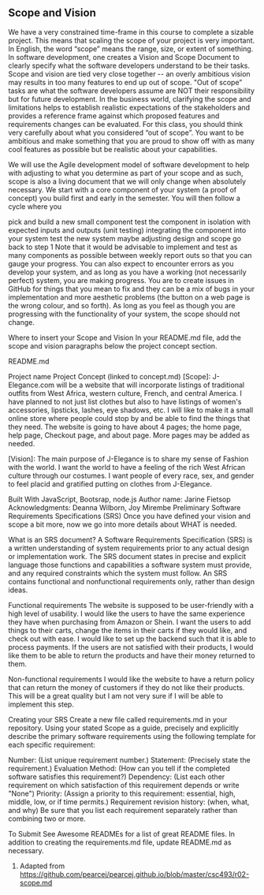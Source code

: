 ## Scope and Vision
We have a very constrained time-frame in this course to complete a sizable project. This means that scaling the scope of your project is very important. In English, the word “scope” means the range, size, or extent of something. In software development, one creates a Vision and Scope Document to clearly specify what the software developers understand to be their tasks. Scope and vision are tied very close together -- an overly ambitious vision may results in too many features to end up out of scope. "Out of scope” tasks are what the software developers assume are NOT their responsibility but for future development. In the business world, clarifying the scope and limitations helps to establish realistic expectations of the stakeholders and provides a reference frame against which proposed features and requirements changes can be evaluated. For this class, you should think very carefully about what you considered “out of scope”. You want to be ambitious and make something that you are proud to show off with as many cool features as possible but be realistic about your capabilities.

We will use the Agile development model of software development to help with adjusting to what you determine as part of your scope and as such, scope is also a living document that we will only change when absolutely necessary. We start with a core component of your system (a proof of concept) you build first and early in the semester. You will then follow a cycle where you

pick and build a new small component
test the component in isolation with expected inputs and outputs (unit testing)
integrating the component into your system
test the new system
maybe adjusting design and scope
go back to step 1
Note that it would be advisable to implement and test as many components as possible between weekly report outs so that you can gauge your progress. You can also expect to encounter errors as you develop your system, and as long as you have a working (not necessarily perfect) system, you are making progress. You are to create issues in GitHub for things that you mean to fix and they can be a mix of bugs in your implementation and more aesthetic problems (the button on a web page is the wrong colour, and so forth). As long as you feel as though you are progressing with the functionality of your system, the scope should not change.

Where to insert your Scope and Vision
In your README.md file, add the scope and vision paragraphs below the project concept section.

README.md

Project name
Project Concept (linked to concept.md)
[Scope]:  J-Elegance.com will be a website that will incorporate listings of traditional outfits from West Africa, western culture, French, and central America. I have planned to not just list clothes but also to have listings of women's accessories, lipsticks, lashes, eye shadows, etc. I will like to make it a small online store where people could stop by and be able to find the things that they need. The website is going to have about 4 pages; the home page, help page, Checkout page, and about page. More pages may be added as needed.

[Vision]: The main purpose of J-Elegance is  to share my sense of Fashion with the world. I want the world to have a feeling of the rich West African culture through our costumes. I want people of every race, sex, and gender to feel placid and gratified putting on clothes from J-Elegance.


Built With JavaScript, Bootsrap, node.js
Author name: Jarine Fietsop
Acknowledgments: Deanna Wilborn, Joy Mirembe
Preliminary Software Requirements Specifications (SRS)
Once you have defined your vision and scope a bit more, now we go into more details about WHAT is needed.

What is an SRS document?
A Software Requirements Specification (SRS) is a written understanding of system requirements prior to any actual design or implementation work. The SRS document states in precise and explicit language those functions and capabilities a software system must provide, and any required constraints which the system must follow. An SRS contains functional and nonfunctional requirements only, rather than design ideas.

Functional requirements
The website is supposed to be user-friendly with a high level of usability. I would like the users to have the same experience they have when purchasing 
from Amazon or Shein. I want the users to add things to their carts, change the items in their carts if they would like, and check out with ease. I would 
like to set up the backend such that it is able to process payments. If the users are not satisfied with their products, I would like them to be able 
to return the products and have their money returned to them.

Non-functional requirements
I would like the website to have a return policy that can return the money of customers if they do not like their products.
This will be a great quality but I am not very sure if I will be able to implement this step.

Creating your SRS
Create a new file called requirements.md in your repository. Using your stated Scope as a guide, precisely and explicitly describe the primary software requirements using the following template for each specific requirement:

Number: (List unique requirement number.)
Statement: (Precisely state the requirement.)
Evaluation Method: (How can you tell if the completed software satisfies this requirement?)
Dependency: (List each other requirement on which satisfaction of this requirement depends or write "None")
Priority: (Assign a priority to this requirement: essential, high, middle, low, or if time permits.)
Requirement revision history: (when, what, and why)
Be sure that you list each requirement separately rather than combining two or more.

To Submit
See Awesome READMEs for a list of great README files. In addition to creating the requirements.md file, update README.md as necessary.

1. Adapted from https://github.com/pearcej/pearcej.github.io/blob/master/csc493/r02-scope.md

